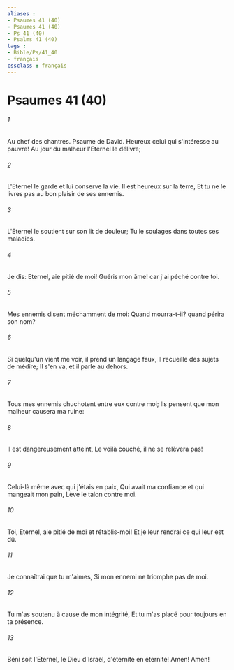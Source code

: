 ```yaml
---
aliases : 
- Psaumes 41 (40)
- Psaumes 41 (40)
- Ps 41 (40)
- Psalms 41 (40)
tags : 
- Bible/Ps/41_40
- français
cssclass : français
---
```


# Psaumes 41 (40)

###### 1
Au chef des chantres. Psaume de David. Heureux celui qui s'intéresse au pauvre! Au jour du malheur l'Eternel le délivre;
###### 2
L'Eternel le garde et lui conserve la vie. Il est heureux sur la terre, Et tu ne le livres pas au bon plaisir de ses ennemis.
###### 3
L'Eternel le soutient sur son lit de douleur; Tu le soulages dans toutes ses maladies.
###### 4
Je dis: Eternel, aie pitié de moi! Guéris mon âme! car j'ai péché contre toi.
###### 5
Mes ennemis disent méchamment de moi: Quand mourra-t-il? quand périra son nom?
###### 6
Si quelqu'un vient me voir, il prend un langage faux, Il recueille des sujets de médire; Il s'en va, et il parle au dehors.
###### 7
Tous mes ennemis chuchotent entre eux contre moi; Ils pensent que mon malheur causera ma ruine:
###### 8
Il est dangereusement atteint, Le voilà couché, il ne se relèvera pas!
###### 9
Celui-là même avec qui j'étais en paix, Qui avait ma confiance et qui mangeait mon pain, Lève le talon contre moi.
###### 10
Toi, Eternel, aie pitié de moi et rétablis-moi! Et je leur rendrai ce qui leur est dû.
###### 11
Je connaîtrai que tu m'aimes, Si mon ennemi ne triomphe pas de moi.
###### 12
Tu m'as soutenu à cause de mon intégrité, Et tu m'as placé pour toujours en ta présence.
###### 13
Béni soit l'Eternel, le Dieu d'Israël, d'éternité en éternité! Amen! Amen!
